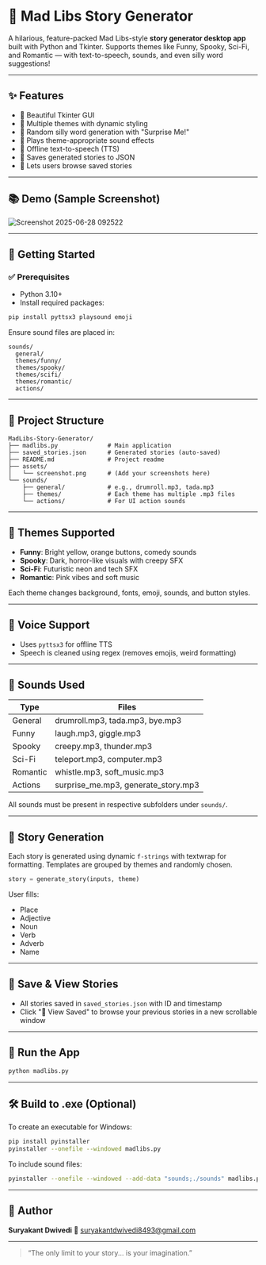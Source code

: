 # 🎩 Mad Libs Story Generator

A hilarious, feature-packed Mad Libs-style **story generator desktop app** built with Python and Tkinter. Supports themes like Funny, Spooky, Sci-Fi, and Romantic — with text-to-speech, sounds, and even silly word suggestions!

---

## ✨ Features

* 🔹 Beautiful Tkinter GUI
* 🔹 Multiple themes with dynamic styling
* 🔹 Random silly word generation with "Surprise Me!"
* 🔹 Plays theme-appropriate sound effects
* 🔹 Offline text-to-speech (TTS)
* 🔹 Saves generated stories to JSON
* 🔹 Lets users browse saved stories

---

## 📚 Demo (Sample Screenshot)

![Screenshot 2025-06-28 092522](https://github.com/user-attachments/assets/cddb001b-d97f-4440-8bb9-3b6daa5c20fe)

---

## 🚀 Getting Started

### ✅ Prerequisites

* Python 3.10+
* Install required packages:

```bash
pip install pyttsx3 playsound emoji
```

Ensure sound files are placed in:

```
sounds/
  general/
  themes/funny/
  themes/spooky/
  themes/scifi/
  themes/romantic/
  actions/
```

---

## 📁 Project Structure

```
MadLibs-Story-Generator/
├── madlibs.py              # Main application
├── saved_stories.json      # Generated stories (auto-saved)
├── README.md               # Project readme
├── assets/
│   └── screenshot.png      # (Add your screenshots here)
└── sounds/
    ├── general/            # e.g., drumroll.mp3, tada.mp3
    ├── themes/             # Each theme has multiple .mp3 files
    └── actions/            # For UI action sounds
```

---

## 🌈 Themes Supported

* **Funny**: Bright yellow, orange buttons, comedy sounds
* **Spooky**: Dark, horror-like visuals with creepy SFX
* **Sci-Fi**: Futuristic neon and tech SFX
* **Romantic**: Pink vibes and soft music

Each theme changes background, fonts, emoji, sounds, and button styles.

---

## 🎤 Voice Support

* Uses `pyttsx3` for offline TTS
* Speech is cleaned using regex (removes emojis, weird formatting)

---

## 🎵 Sounds Used

| Type     | Files                                 |
| -------- | ------------------------------------- |
| General  | drumroll.mp3, tada.mp3, bye.mp3       |
| Funny    | laugh.mp3, giggle.mp3                 |
| Spooky   | creepy.mp3, thunder.mp3               |
| Sci-Fi   | teleport.mp3, computer.mp3            |
| Romantic | whistle.mp3, soft\_music.mp3          |
| Actions  | surprise\_me.mp3, generate\_story.mp3 |

All sounds must be present in respective subfolders under `sounds/`.

---

## 🎨 Story Generation

Each story is generated using dynamic `f-strings` with textwrap for formatting. Templates are grouped by themes and randomly chosen.

```python
story = generate_story(inputs, theme)
```

User fills:

* Place
* Adjective
* Noun
* Verb
* Adverb
* Name

---

## 📑 Save & View Stories

* All stories saved in `saved_stories.json` with ID and timestamp
* Click "📂 View Saved" to browse your previous stories in a new scrollable window

---

## 📅 Run the App

```bash
python madlibs.py
```

---

## 🛠️ Build to .exe (Optional)

To create an executable for Windows:

```bash
pip install pyinstaller
pyinstaller --onefile --windowed madlibs.py
```

To include sound files:

```bash
pyinstaller --onefile --windowed --add-data "sounds;./sounds" madlibs.py
```

---

## 👤 Author

**Suryakant Dwivedi**
📧 [suryakantdwivedi8493@gmail.com](mailto:suryakantdwivedi8493@gmail.com)

---

> “The only limit to your story... is your imagination.”
